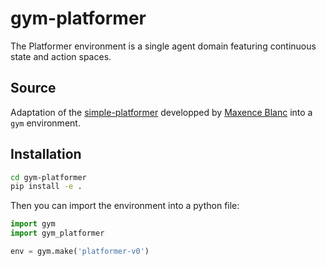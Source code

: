 # gym-platformer

The Platformer environment is a single agent domain featuring continuous state and action spaces.

## Source

Adaptation of the [simple-platformer](https://github.com/maxenceblanc/simple-platformer) developped by [Maxence Blanc](https://github.com/maxenceblanc) into a `gym` environment.

## Installation

```sh
cd gym-platformer
pip install -e .
```

Then you can import the environment into a python file:

```python
import gym
import gym_platformer

env = gym.make('platformer-v0')
```
